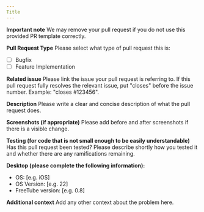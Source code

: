 ```yaml
---
Title
---
```


**Important note**
We may remove your pull request if you do not use this provided PR template correctly.

**Pull Request Type**
Please select what type of pull request this is:
- [ ] Bugfix
- [ ] Feature Implementation

**Related issue**
Please link the issue your pull request is referring to. If this pull request fully resolves the relevant issue, put "closes" before the issue number. Example: "closes #123456".

**Description**
Please write a clear and concise description of what the pull request does.

**Screenshots (if appropriate)**
Please add before and after screenshots if there is a visible change.

**Testing (for code that is not small enough to be easily understandable)**
Has this pull request been tested?
Please describe shortly how you tested it and whether there are any ramifications remaining. 

**Desktop (please complete the following information):**
 - OS: [e.g. iOS]
 - OS Version: [e.g. 22]
 - FreeTube version: [e.g. 0.8]

**Additional context**
Add any other context about the problem here.
